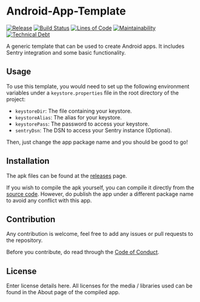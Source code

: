 # Android-App-Template
[![Release](https://badgen.net/github/release/Paxtan-Development/Android-App-Template/stable)](https://github.com/Paxtan-Development/Android-App-Template/releases)
[![Build Status](https://drone.pcchin.com/api/badges/Paxtan-Development/Android-App-Template/status.svg)](https://drone.pcchin.com/Paxtan-Development/Android-App-Template)
[![Lines of Code](https://badgen.net/codeclimate/loc/Paxtan-Development/Android-App-Template)](/)
[![Maintainability](https://api.codeclimate.com/v1/badges/PLACEHOLDER/maintainability)](https://codeclimate.com/github/Paxtan-Development/Android-App-Template/maintainability)
[![Technical Debt](https://badgen.net/codeclimate/tech-debt/Paxtan-Development/Android-App-Template)](https://codeclimate.com/github/Paxtan-Development/Android-App-Template/)

A generic template that can be used to create Android apps. It includes Sentry integration and some basic functionality.

## Usage
To use this template, you would need to set up the following environment variables under a `keystore.properties` file in the root directory of the project:
- `keystoreDir`: The file containing your keystore.
- `keystoreAlias`: The alias for your keystore.
- `keystorePass`: The password to access your keystore.
- `sentryDsn`: The DSN to access your Sentry instance (Optional).

Then, just change the app package name and you should be good to go!

## Installation
The apk files can be found at the [releases](https://github.com/Paxtan-Development/Android-App-Template/releases) page.

If you wish to compile the apk yourself, you can compile it directly from the [source code](https://github.com/Paxtan-Development/Android-App-Template/releases).
However, do publish the app under a different package name to avoid any conflict with this app.

## Contribution
Any contribution is welcome, feel free to add any issues or pull requests to the repository.

Before you contribute, do read through the [Code of Conduct](/CODE_OF_CONDUCT.md).

## License
Enter license details here. All licenses for the media / libraries used can be found in the About page of the compiled app.